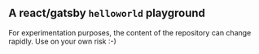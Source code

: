 ## A react/gatsby `helloworld` playground

For experimentation purposes, the content of the repository can change rapidly. Use on your own risk :-)
